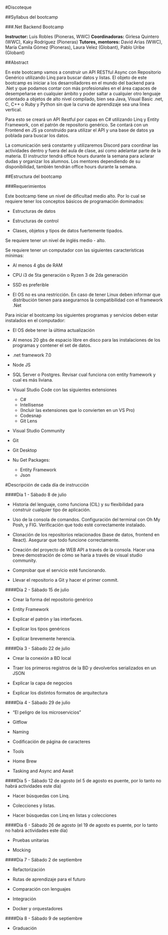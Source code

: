 #Discoteque


##Syllabus del bootcamp

###.Net Backend Bootcamp

**Instructor:** Luis Robles (Pioneras, WWC)
**Coordinadoras:** Girlesa Quintero (WWC), Kaky Rodríguez (Pioneras)
**Tutores, mentores:** David Arias (WWC), María Camila Gómez (Pioneras), Laura Velez (Globant), Pablo Uribe (Globant)

##Abstract

En este bootcamp vamos a construir un API RESTful Async con Repositorio Genérico utilizando Linq para buscar datos y listas. El objeto de este bootcamp es iniciar a los desarrolladores en el mundo del backend para .Net y que podamos contar con más profesionales en el área capaces de desempeñarse en cualquier ámbito y poder saltar a cualquier otro lenguaje orientado a objetos de alto nivel compilado, bien sea Java, Visual Basic .net, C, C++ o Ruby y Python sin que la curva de aprendizaje sea una línea vertical.

Para esto se creará un API Restful por capas en C# utilizando Linq y Entity Framework, con el patrón de repositorio genérico. Se contará con un Frontend en JS ya construido para utilizar el API y una base de datos ya poblada para buscar los datos.

La comunicación será constante y utilizaremos Discord para coordinar las actividades dentro y fuera del aula de clase, así como adelantar parte de la materia. El instructor tendrá office hours durante la semana para aclarar dudas y organizar los alumnos. Los mentores dependiendo de su disponibilidad, también tendrán office hours durante la semana.

##Estructura del bootcamp

###Requerimientos

Este bootcamp tiene un nivel de dificultad medio alto. Por lo cual se requiere tener los conceptos básicos de programación dominados:

- Estructuras de datos

- Estructuras de control

- Clases, objetos y tipos de datos fuertemente tipados.


Se requiere tener un nivel de inglés medio - alto.

Se requiere tener un computador con las siguientes características mínimas:

- Al menos 4 gbs de RAM

- CPU i3 de 5ta generación o Ryzen 3 de 2da generación

- SSD es preferible

- El OS no es una restricción. En caso de tener Linux deben informar que distribución tienen para asegurarnos la compatibilidad con el framework .Net
 

Para iniciar el bootcamp los siguientes programas y servicios deben estar instalados en el computador:

- El OS debe tener la última actualización

- Al menos 20 gbs de espacio libre en disco para las instalaciones de los programas y contener el set de datos.

- .net framework 7.0 

- Node JS

- SQL Server o Postgres. Revisar cual funciona con entity framework y cual es más liviana.

- Visual Studio Code con las siguientes extensiones

    * C#
    * Intellisense
    * (Incluir las extensiones que lo convierten en un VS Pro)
    * Codesnap
    * Git Lens

- Visual Studio Community

- Git

- Git Desktop

- Nu Get Packages:

    * Entity Framework
    * Json

#Descripción de cada día de instrucción


####Día 1 - Sábado 8 de julio

- Historia del lenguaje, como funciona (CIL) y su flexibilidad para construir cualquier tipo de aplicación.

- Uso de la consola de comandos. Configuración del terminal con Oh My Posh, y FIG. Verificación que todo esté correctamente instalado.

- Clonación de los repositorios relacionados (base de datos, frontend en React). Asegurar que todo funcione correctamente.

- Creación del proyecto de WEB API a través de la consola. Hacer una breve demostración de cómo se haría a través de visual studio community.

- Comprobar que el servicio esté funcionando.

- Llevar el repositorio a Git y hacer el primer commit.

####Día 2 - Sábado 15 de julio

- Crear la forma del repositorio genérico

- Entity Framework

- Explicar el patrón y las interfaces. 

- Explicar los tipos genéricos

- Explicar brevemente herencia.

####Día 3 - Sábado 22 de julio

- Crear la conexión a BD local

- Traer los primeros registros de la BD y devolverlos serializados en un JSON

- Explicar la capa de negocios

- Explicar los distintos formatos de arquitectura

####Día 4 - Sábado 29 de julio

- “El peligro de los microservicios”

- Gitflow

- Naming

- Codificación de página de caracteres

- Tools

- Home Brew

- Tasking and Async and Await

####Día 5 - Sábado 12 de agosto (el 5 de agosto es puente, por lo tanto no habrá actividades este día)

- Hacer búsquedas con Linq. 

- Colecciones y listas.

- Hacer búsquedas con Linq en listas y colecciones

####Día 6 - Sábado 26 de agosto (el 19 de agosto es puente, por lo tanto no habrá actividades este día)

- Pruebas unitarias

- Mocking

####Día 7 - Sábado 2 de septiembre

- Refactorización

- Rutas de aprendizaje para el futuro

- Comparación con lenguajes

- Integración

- Docker y orquestadores

####Día 8 - Sábado 9 de septiembre

- Graduación 